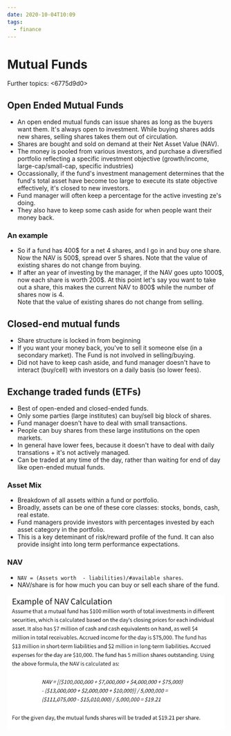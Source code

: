 ```yaml
---
date: 2020-10-04T10:09
tags: 
  - finance
---
```


# Mutual Funds

Further topics: <6775d9d0>

## Open Ended Mutual Funds
- An open ended mutual funds can issue shares as long as the buyers want them. It's always open to investment. While buying shares adds new shares, selling shares takes them out of circulation.
- Shares are bought and sold on demand at their Net Asset Value (NAV).
- The money is pooled from various investors, and purchase a diversified portfolio reflecting a specific investment objective (growth/income, large-cap/small-cap, specific industries)
- Occassionally, if the fund's investment management determines that the fund's total asset have become too large to execute its state objective effectively, it's closed to new investors.
- Fund manager will often keep a percentage for the active investing ze's doing.
- They also have to keep some cash aside for when people want their money back.


### An example
- So if a fund has 400$ for a net 4 shares, and I go in and buy one share. Now the NAV is 500$, spread over 5 shares. Note that the value of existing shares do not change from buying.
- If after an year of investing by the manager, if the NAV goes upto 1000\$, now each share is worth 200\$. At this point let's say you want to take out a share, this makes the current NAV to 800$ while the number of shares now is 4.  
Note that the value of existing shares do not change from selling.


## Closed-end mutual funds
- Share structure is locked in from beginning
- If you want your money back, you've to sell it someone else (in a secondary market). The Fund is not involved in selling/buying.
- Did not have to keep cash aside, and fund manager doesn't have to interact (buy/cell) with investors on a daily basis (so lower fees).


## Exchange traded funds (ETFs)
- Best of open-ended and closed-ended funds.
- Only some parties (large institutes) can buy/sell big block of shares.
- Fund manager doesn't have to deal with small transactions.
- People can buy shares from these large institutions on the open markets.
- In general have lower fees, because it doesn't have to deal with daily transations + it's not actively managed.
- Can be traded at any time of the day, rather than waiting for end of day like open-ended mutual funds.


### Asset Mix
- Breakdown of all assets within a fund or portfolio.
- Broadly, assets can be one of these core classes: stocks, bonds, cash, real estate.
- Fund managers provide investors with percentages invested by each asset category in the portfolio.
- This is a key deteminant of risk/reward profile of the fund. It can also provide insight into long term performance expectations.



### NAV
- `NAV = (Assets worth  - liabilities)/#available shares`. 
- NAV/share is for how much you can buy or sell each share of the fund.

![](static/nav_calculation_example.png)
